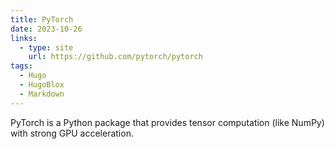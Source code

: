 ```yaml
---
title: PyTorch
date: 2023-10-26
links:
  - type: site
    url: https://github.com/pytorch/pytorch
tags:
  - Hugo
  - HugoBlox
  - Markdown
---
```


PyTorch is a Python package that provides tensor computation (like NumPy) with strong GPU acceleration.

<!--more-->
